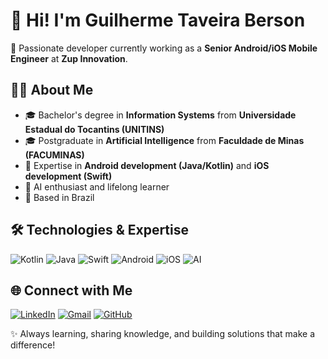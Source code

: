 # 👋 Hi! I'm Guilherme Taveira Berson

🎯 Passionate developer currently working as a **Senior Android/iOS Mobile Engineer** at **Zup Innovation**.


## 👨‍💻 About Me

- 🎓 Bachelor's degree in **Information Systems** from **Universidade Estadual do Tocantins (UNITINS)**
- 🎓 Postgraduate in **Artificial Intelligence** from **Faculdade de Minas (FACUMINAS)**
- 🚀 Expertise in **Android development (Java/Kotlin)** and **iOS development (Swift)**
- 🤖 AI enthusiast and lifelong learner
- 📍 Based in Brazil

## 🛠️ Technologies & Expertise

![Kotlin](https://img.shields.io/badge/Kotlin-7F52FF?style=for-the-badge&logo=kotlin&logoColor=white)
![Java](https://img.shields.io/badge/Java-007396?style=for-the-badge&logo=java&logoColor=white)
![Swift](https://img.shields.io/badge/Swift-FA7343?style=for-the-badge&logo=swift&logoColor=white)
![Android](https://img.shields.io/badge/Android-3DDC84?style=for-the-badge&logo=android&logoColor=white)
![iOS](https://img.shields.io/badge/iOS-000000?style=for-the-badge&logo=apple&logoColor=white)
![AI](https://img.shields.io/badge/Artificial_Intelligence-6E40C9?style=for-the-badge&logo=ai&logoColor=white)

## 🌐 Connect with Me

[![LinkedIn](https://img.shields.io/badge/LinkedIn-0A66C2?style=for-the-badge&logo=linkedin&logoColor=white)](https://www.linkedin.com/in/guilhermeberson)
[![Gmail](https://img.shields.io/badge/Gmail-D14836?style=for-the-badge&logo=gmail&logoColor=white)](mailto:guilhermeberson001@gmail.com)
[![GitHub](https://img.shields.io/badge/GitHub-181717?style=for-the-badge&logo=github&logoColor=white)](https://github.com/bersoncrios)

✨ Always learning, sharing knowledge, and building solutions that make a difference!
